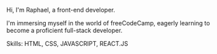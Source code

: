 Hi, I'm Raphael, a front-end developer.

I'm immersing myself in the world of freeCodeCamp, eagerly learning to become a proficient full-stack developer.

Skills: HTML, CSS, JAVASCRIPT, REACT.JS


<!---
RaphaelIsaiah/RaphaelIsaiah is a ✨ special ✨ repository because its `README.md` (this file) appears on your GitHub profile.
You can click the Preview link to take a look at your changes.
--->
